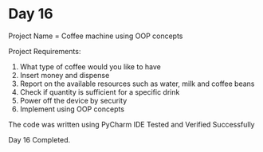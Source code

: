 # Day 16

Project Name = Coffee machine using OOP concepts

Project Requirements:
1) What type of coffee would you like to have
2) Insert money and dispense
3) Report on the available resources such as water, milk and coffee beans
4) Check if quantity is sufficient for a specific drink
5) Power off the device by security
6) Implement using OOP concepts

The code was written using PyCharm IDE
Tested and Verified Successfully

Day 16 Completed.